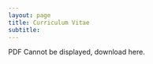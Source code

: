 ```yaml
---
layout: page
title: Curriculum Vitae
subtitle:
---
```

<object float="center" align="center" width="800" height="500" type="application/pdf" data="/pdfs/shortCV.pdf">
  <p>PDF Cannot be displayed, <a src="https://github.com/gcohenfr/gcohenfr.github.io/raw/master/pdfs/shortCV.pdf">download here</a>.</p>
</object>
